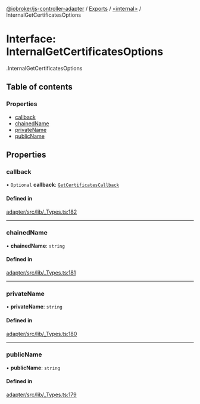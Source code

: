 [@iobroker/js-controller-adapter](../README.md) / [Exports](../modules.md) / [<internal\>](../modules/internal_.md) / InternalGetCertificatesOptions

# Interface: InternalGetCertificatesOptions

[<internal>](../modules/internal_.md).InternalGetCertificatesOptions

## Table of contents

### Properties

- [callback](internal_.InternalGetCertificatesOptions.md#callback)
- [chainedName](internal_.InternalGetCertificatesOptions.md#chainedname)
- [privateName](internal_.InternalGetCertificatesOptions.md#privatename)
- [publicName](internal_.InternalGetCertificatesOptions.md#publicname)

## Properties

### callback

• `Optional` **callback**: [`GetCertificatesCallback`](../modules/internal_.md#getcertificatescallback)

#### Defined in

[adapter/src/lib/_Types.ts:182](https://github.com/ioBroker/ioBroker.js-controller/blob/610f351b/packages/adapter/src/lib/_Types.ts#L182)

___

### chainedName

• **chainedName**: `string`

#### Defined in

[adapter/src/lib/_Types.ts:181](https://github.com/ioBroker/ioBroker.js-controller/blob/610f351b/packages/adapter/src/lib/_Types.ts#L181)

___

### privateName

• **privateName**: `string`

#### Defined in

[adapter/src/lib/_Types.ts:180](https://github.com/ioBroker/ioBroker.js-controller/blob/610f351b/packages/adapter/src/lib/_Types.ts#L180)

___

### publicName

• **publicName**: `string`

#### Defined in

[adapter/src/lib/_Types.ts:179](https://github.com/ioBroker/ioBroker.js-controller/blob/610f351b/packages/adapter/src/lib/_Types.ts#L179)
